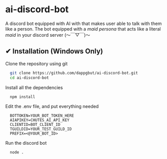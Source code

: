 # ai-discord-bot
A discord bot equipped with AI with that makes user able to talk with them like a person. The bot equipped with a *maid persona* that acts like a literal *maid* in your discord server (～￣▽￣)～

## ✔ Installation (Windows Only)

Clone the repository using git

```bash
  git clone https://github.com/dappgbut/ai-discord-bot.git
  cd ai-discord-bot
```

Install all the dependencies

```bash
  npm install
```

Edit the .env file, and put everything needed

```env
  BOTTOKEN=YOUR_BOT_TOKEN_HERE
  AIAPIKEY=CHUTES_AI_API_KEY
  CLIENTID=BOT_CLIENT_ID
  TGUILDID=YOUR_TEST_GUILD_ID
  PREFIX=<@YOUR_BOT_ID>
```

Run the discord bot

```bash
  node .
```
    